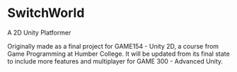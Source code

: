 # SwitchWorld
A 2D Unity Platformer 

Originally made as a final project for GAME154 - Unity 2D, a course from Game Programming at Humber College.
It will be updated from its final state to include more features and multiplayer for GAME 300 - Advanced Unity.

